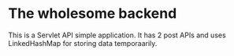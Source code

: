# The wholesome backend

This is a Servlet API simple application.
It has 2 post APIs and uses LinkedHashMap for storing data temporaarily.
